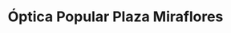 ---
title: "Óptica Popular Plaza Miraflores"
url: /tegucigalpa/optica-popular-plaza-miraflores/
shop: óptico
---